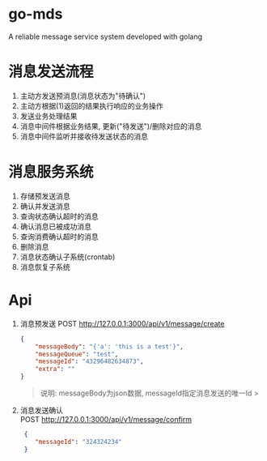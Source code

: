 # go-mds

A reliable message service system developed with golang

# 消息发送流程
1. 主动方发送预消息(消息状态为"待确认")
2. 主动方根据(1)返回的结果执行响应的业务操作
3. 发送业务处理结果
4. 消息中间件根据业务结果, 更新("待发送")/删除对应的消息
5. 消息中间件监听并接收待发送状态的消息


# 消息服务系统
1. 存储预发送消息
2. 确认并发送消息
3. 查询状态确认超时的消息
4. 确认消息已被成功消息
5. 查询消费确认超时的消息
6. 删除消息
7. 消息状态确认子系统(crontab)
8. 消息恢复子系统

# Api
1. 消息预发送
    POST http://127.0.0.1:3000/api/v1/message/create
    
    ```json
    {
        "messageBody": "{'a': 'this is a test'}",
        "messageQueue": "test",
        "messageId": "43296482634873",
        "extra": ""
    }
    ```
   > 说明: messageBody为json数据, messageId指定消息发送的唯一Id
                                                                                                                                                                                                                                                  >
2. 消息发送确认      
   POST  http://127.0.0.1:3000/api/v1/message/confirm
   ```json
    {
       "messageId": "324324234"
    }
   ```